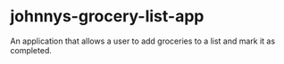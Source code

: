 # johnnys-grocery-list-app
An application that allows a user to add groceries to a list and mark it as completed.
